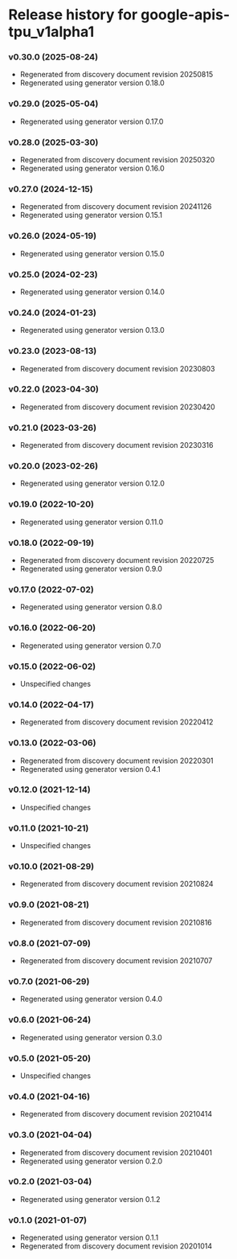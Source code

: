 # Release history for google-apis-tpu_v1alpha1

### v0.30.0 (2025-08-24)

* Regenerated from discovery document revision 20250815
* Regenerated using generator version 0.18.0

### v0.29.0 (2025-05-04)

* Regenerated using generator version 0.17.0

### v0.28.0 (2025-03-30)

* Regenerated from discovery document revision 20250320
* Regenerated using generator version 0.16.0

### v0.27.0 (2024-12-15)

* Regenerated from discovery document revision 20241126
* Regenerated using generator version 0.15.1

### v0.26.0 (2024-05-19)

* Regenerated using generator version 0.15.0

### v0.25.0 (2024-02-23)

* Regenerated using generator version 0.14.0

### v0.24.0 (2024-01-23)

* Regenerated using generator version 0.13.0

### v0.23.0 (2023-08-13)

* Regenerated from discovery document revision 20230803

### v0.22.0 (2023-04-30)

* Regenerated from discovery document revision 20230420

### v0.21.0 (2023-03-26)

* Regenerated from discovery document revision 20230316

### v0.20.0 (2023-02-26)

* Regenerated using generator version 0.12.0

### v0.19.0 (2022-10-20)

* Regenerated using generator version 0.11.0

### v0.18.0 (2022-09-19)

* Regenerated from discovery document revision 20220725
* Regenerated using generator version 0.9.0

### v0.17.0 (2022-07-02)

* Regenerated using generator version 0.8.0

### v0.16.0 (2022-06-20)

* Regenerated using generator version 0.7.0

### v0.15.0 (2022-06-02)

* Unspecified changes

### v0.14.0 (2022-04-17)

* Regenerated from discovery document revision 20220412

### v0.13.0 (2022-03-06)

* Regenerated from discovery document revision 20220301
* Regenerated using generator version 0.4.1

### v0.12.0 (2021-12-14)

* Unspecified changes

### v0.11.0 (2021-10-21)

* Unspecified changes

### v0.10.0 (2021-08-29)

* Regenerated from discovery document revision 20210824

### v0.9.0 (2021-08-21)

* Regenerated from discovery document revision 20210816

### v0.8.0 (2021-07-09)

* Regenerated from discovery document revision 20210707

### v0.7.0 (2021-06-29)

* Regenerated using generator version 0.4.0

### v0.6.0 (2021-06-24)

* Regenerated using generator version 0.3.0

### v0.5.0 (2021-05-20)

* Unspecified changes

### v0.4.0 (2021-04-16)

* Regenerated from discovery document revision 20210414

### v0.3.0 (2021-04-04)

* Regenerated from discovery document revision 20210401
* Regenerated using generator version 0.2.0

### v0.2.0 (2021-03-04)

* Regenerated using generator version 0.1.2

### v0.1.0 (2021-01-07)

* Regenerated using generator version 0.1.1
* Regenerated from discovery document revision 20201014

